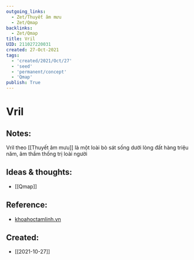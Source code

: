 ```yaml
---
outgoing_links:
  - Zet/Thuyết âm mưu
  - Zet/Qmap
backlinks:
  - Zet/Qmap
title: Vril
UID: 211027220031
created: 27-Oct-2021
tags:
  - 'created/2021/Oct/27'
  - 'seed'
  - 'permanent/concept'
  - 'Qmap'
publish: True
---
```

# Vril

## Notes:
Vril theo [[Thuyết âm mưu]] là một loài bò sát sống dưới lòng đất hàng triệu năm, âm thầm thống trị loài người

## Ideas & thoughts:
- [[Qmap]]

## Reference:
- [khoahoctamlinh.vn](https://khoahoctamlinh.vn/kham-pha/su-that-kinh-hoang-dang-sau-cong-nghe-nhan-ban-nguoi-cua-nguoi-bo-sat-1449.html)
## Created:
- [[2021-10-27]]
